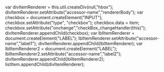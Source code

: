  var divItemRenderer = this.util.createDiv(null,"hbox"); 
			 divItemRenderer.setAttribute("accessor-name","rendererBody");
			 var checkbox = document.createElement("INPUT");
			 checkbox.setAttribute("type", "checkbox");
			 checkbox.data = item;
			 checkbox.setAttribute("onchange","checkBox_changeHandler(this)");
			 divItemRenderer.appendChild(checkbox);
		     var lblItemRenderer = document.createElement("LABEL");
			 lblItemRenderer.setAttribute("accessor-name","label1");
			 divItemRenderer.appendChild(lblItemRenderer);
			 var lblItemRenderer2 = document.createElement("LABEL");
			 lblItemRenderer2.setAttribute("accessor-name","label2");
			 divItemRenderer.appendChild(lblItemRenderer2);
			 listItem.appendChild(divItemRenderer);
